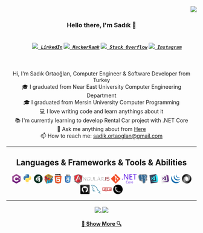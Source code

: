 <img align="right" src="https://visitor-badge.laobi.icu/badge?page_id=Sadikortaoglan">
<br>
<h3 align="center">
  Hello there, I'm Sadık 👋
</h3>
<h5 align="center">
  <code>
    <a href="https://www.linkedin.com/in/sadikortaoglan/" title="LinkedIn Profile"><img width="22" src="https://github.com/zumrudu-anka/zumrudu-anka/blob/master/images/linkedin.svg"> LinkedIn</a></code>
  <code><a href="https://www.hackerrank.com/sadikortaoglan?hr_r=1" title="HackerRank Profile"><img width="22" src="https://github.com/zumrudu-anka/zumrudu-anka/blob/master/images/hackerrank.png"> HackerRank</a></code>
  <code><a href="https://stackoverflow.com/users/12859154/sad%c4%b1k-ortao%c4%9flan" title="Stack Overflow Profile"><img width="22" src="https://github.com/zumrudu-anka/zumrudu-anka/blob/master/images/stackoverflow.svg"> Stack Overflow</a></code>
  <code><a href="https://www.instagram.com/sadkortaoglan/" title="Instagram Profile"><img width="22" src="https://github.com/zumrudu-anka/zumrudu-anka/blob/master/images/instagram.svg"> Instagram</a></code>
</h5>
<br>
<p align="center">
  Hi, I'm Sadık Ortaoğlan, Computer Engineer & Software Developer from Turkey
  <br>
  🎓 I graduated from Near East University Computer Engineering Department
  <br>
  🎓 I graduated from Mersin University Computer Programming
  <br>
  💻 I love writing code and learn anythings about it
  <br>
  📚 I'm currently learning to develop Rental Car project with .NET Core
  <br>
  💬 Ask me anything about from <a href="https://github.com/Sadikortaoglan" title="Issues">Here</a>
  <br>
  📫 How to reach me: <a href="mailto: sadik.ortaoglan@gmail.com">sadik.ortaoglan@gmail.com</a>
</p>

<hr>

<h2 align="center">Languages & Frameworks & Tools & Abilities</h2>

<p align="center">
  <code><img title="C#" height="25" src="https://github.com/Sadikortaoglan/Sadikortaoglan/blob/master/images/cSharp.svg"></code>
  <code><img title="Python" height="25" src="https://github.com/Sadikortaoglan/Sadikortaoglan/blob/master/images/python-original.svg"></code>
  <code><img title="Django" height="25" src="https://github.com/Sadikortaoglan/Sadikortaoglan/blob/master/images/django.png"></code>
  <code><img title="Problem Solving" height="25" src="https://github.com/Sadikortaoglan/Sadikortaoglan/blob/master/images/problemSolving.png"></code>
  <code><img title="HTML5" height="25" src="https://github.com/Sadikortaoglan/Sadikortaoglan/blob/master/images/html5.svg"></code>
  <code><img title="CSS" height="25" src="https://github.com/Sadikortaoglan/Sadikortaoglan/blob/master/images/css.svg"></code>
  <code><img title="AngularJS" height="25" src="https://github.com/Sadikortaoglan/Sadikortaoglan/blob/master/images/angularjs.png"></code>
  <code><img title="Git" height="25" src="https://github.com/Sadikortaoglan/Sadikortaoglan/blob/master/images/git-original.svg"></code>
  <code><img title=".NetCore" height="25" src="https://github.com/Sadikortaoglan/Sadikortaoglan/blob/master/images/dotnetcore.svg"></code>
  <code><img title="PostgreSQL" height="25" src="https://github.com/Sadikortaoglan/Sadikortaoglan/blob/master/images/postgresql.svg"></code>
  <code><img title="Visual Studio Code" height="25" src="https://github.com/Sadikortaoglan/Sadikortaoglan/blob/master/images/vscode.png"></code>
  <code><img title="Microsoft Visual Studio" height="25" src="https://github.com/Sadikortaoglan/Sadikortaoglan/blob/master/images/visualstudio.png"></code>
  <code><img title="JQuery" height="25" src="https://github.com/Sadikortaoglan/Sadikortaoglan/blob/master/images/jquery-original.svg"></code>
  <code><img title="JSON" height="25" src="https://github.com/Sadikortaoglan/Sadikortaoglan/blob/master/images/json.svg"></code>
  <code><img title="GitHub" height="25" src="https://github.com/Sadikortaoglan/Sadikortaoglan/blob/master/images/github.svg"></code>
  <code><img title="MySQL" height="25" src="https://github.com/Sadikortaoglan/Sadikortaoglan/blob/master/images/mysql.svg"></code>
  <code><img title="npm" height="25" src="https://github.com/Sadikortaoglan/Sadikortaoglan/blob/master/images/npm.svg"></code>
  <code><img title="Flask" height="25" src="https://github.com/Sadikortaoglan/Sadikortaoglan/blob/master/images/flask.png"></code>
</p>

<hr>

<p align=center>
  <a href="https://github.com/Sadikortaoglan/Sadikortaoglan" title="Go to Source">
    <img height=175 align="center" src="https://github-readme-stats.vercel.app/api?username=Sadikortaoglan&show_icons=true&theme=gotham">
  </a>
  <a href="https://github.com/Sadikortaoglan/Sadikortaoglan">
  <img height=175 align="center" src="https://github-readme-stats.vercel.app/api/top-langs/?username=Sadikortaoglan&hide=c%23,powershell,java&title_color=2aa889&text_color=99d1ce&icon_color=2bbc8a&bg_color=0c1014&langs_count=8&layout=compact" />
  </a>
</p>
<h4 align="center">
  <a href=https://github.com/Sadikortaoglan" title="Show Repositories">🔎 Show More 🔍</a>
</h4>



